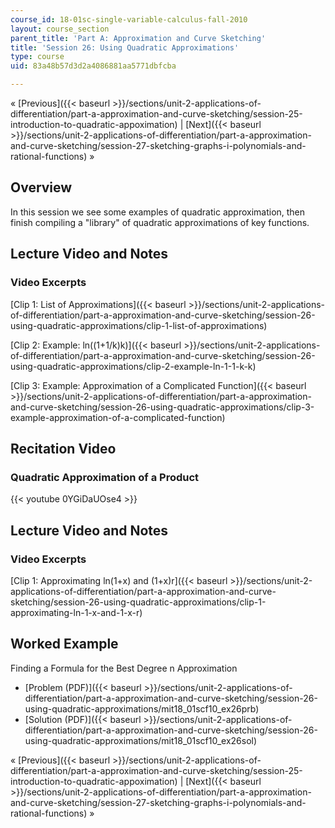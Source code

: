 ```yaml
---
course_id: 18-01sc-single-variable-calculus-fall-2010
layout: course_section
parent_title: 'Part A: Approximation and Curve Sketching'
title: 'Session 26: Using Quadratic Approximations'
type: course
uid: 83a48b57d3d2a4086881aa5771dbfcba

---
```


« [Previous]({{< baseurl >}}/sections/unit-2-applications-of-differentiation/part-a-approximation-and-curve-sketching/session-25-introduction-to-quadratic-appoximation) | [Next]({{< baseurl >}}/sections/unit-2-applications-of-differentiation/part-a-approximation-and-curve-sketching/session-27-sketching-graphs-i-polynomials-and-rational-functions) »

Overview
--------

In this session we see some examples of quadratic approximation, then finish compiling a "library" of quadratic approximations of key functions.

Lecture Video and Notes
-----------------------

### Video Excerpts

[Clip 1: List of Approximations]({{< baseurl >}}/sections/unit-2-applications-of-differentiation/part-a-approximation-and-curve-sketching/session-26-using-quadratic-approximations/clip-1-list-of-approximations)

[Clip 2: Example: ln((1+1/k)k)]({{< baseurl >}}/sections/unit-2-applications-of-differentiation/part-a-approximation-and-curve-sketching/session-26-using-quadratic-approximations/clip-2-example-ln-1-1-k-k)

[Clip 3: Example: Approximation of a Complicated Function]({{< baseurl >}}/sections/unit-2-applications-of-differentiation/part-a-approximation-and-curve-sketching/session-26-using-quadratic-approximations/clip-3-example-approximation-of-a-complicated-function)

Recitation Video
----------------

### Quadratic Approximation of a Product

{{< youtube 0YGiDaUOse4 >}}

Lecture Video and Notes
-----------------------

### Video Excerpts

[Clip 1: Approximating ln(1+x) and (1+x)r]({{< baseurl >}}/sections/unit-2-applications-of-differentiation/part-a-approximation-and-curve-sketching/session-26-using-quadratic-approximations/clip-1-approximating-ln-1-x-and-1-x-r)

Worked Example
--------------

Finding a Formula for the Best Degree n Approximation

*   [Problem (PDF)]({{< baseurl >}}/sections/unit-2-applications-of-differentiation/part-a-approximation-and-curve-sketching/session-26-using-quadratic-approximations/mit18_01scf10_ex26prb)
*   [Solution (PDF)]({{< baseurl >}}/sections/unit-2-applications-of-differentiation/part-a-approximation-and-curve-sketching/session-26-using-quadratic-approximations/mit18_01scf10_ex26sol)

« [Previous]({{< baseurl >}}/sections/unit-2-applications-of-differentiation/part-a-approximation-and-curve-sketching/session-25-introduction-to-quadratic-appoximation) | [Next]({{< baseurl >}}/sections/unit-2-applications-of-differentiation/part-a-approximation-and-curve-sketching/session-27-sketching-graphs-i-polynomials-and-rational-functions) »